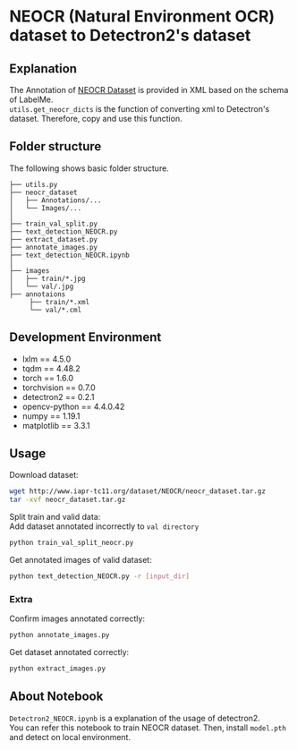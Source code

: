 # NEOCR (Natural Environment OCR) dataset to Detectron2's dataset

## Explanation
The Annotation of [NEOCR Dataset]((http://www.iapr-tc11.org/mediawiki/index.php?title=NEOCR:_Natural_Environment_OCR_Dataset))
is provided in XML based on the schema of LabelMe.\
`utils.get_neocr_dicts` is the function of converting xml to Detectron's dataset. Therefore, copy and use this function.

## Folder structure
The following shows basic folder structure.
```
├── utils.py
├── neocr_dataset
│   ├── Annotations/...
│   └── Images/...
│
├── train_val_split.py 
├── text_detection_NEOCR.py 
├── extract_dataset.py 
├── annotate_images.py 
├── text_detection_NEOCR.ipynb
│
├── images 
│   ├── train/*.jpg
│   └── val/.jpg
├── annotaions
     ├── train/*.xml
     └── val/*.cml
```

## Development Environment
* lxlm == 4.5.0
* tqdm == 4.48.2
* torch == 1.6.0
* torchvision == 0.7.0
* detectron2 == 0.2.1
* opencv-python == 4.4.0.42
* numpy == 1.19.1
* matplotlib == 3.3.1

## Usage
Download dataset:
```sh
wget http://www.iapr-tc11.org/dataset/NEOCR/neocr_dataset.tar.gz
tar -xvf neocr_dataset.tar.gz
```
Split train and valid data:\
Add dataset annotated incorrectly to `val directory`
```sh
python train_val_split_neocr.py 
```
Get annotated images of valid dataset:
```sh
python text_detection_NEOCR.py -r [input_dir]
```

### Extra
Confirm images annotated correctly:
```sh
python annotate_images.py
```
Get dataset annotated correctly:
```sh
python extract_images.py
```

## About Notebook
`Detectron2_NEOCR.ipynb` is a explanation of the usage of detectron2.\
You can refer this notebook to train NEOCR dataset. Then, install `model.pth` and detect on local environment.
